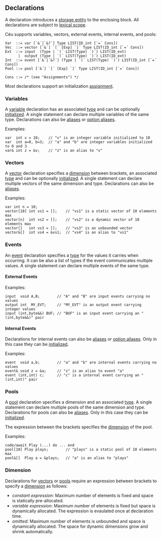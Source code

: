 ## Declarations

A declaration introduces a [storage entity](#TODO) to the enclosing block.
All declarations are subject to [lexical scope](#TODO).

Céu supports variables, vectors, external events, internal events, and pools:

```ceu
Var  ::= var [`&´|`&?´] Type LIST(ID_int [`=´ Cons])
Vec  ::= vector [`&´] `[´ [Exp] `]´ Type LIST(ID_int [`=´ Cons])
Ext  ::= input  (Type | `(´ LIST(Type) `)´) LIST(ID_ext)
      |  output (Type | `(´ LIST(Type) `)´) LIST(ID_ext)
Int  ::= event [`&´|`&?´] (Type | `(´ LIST(Type) `)´) LIST(ID_int [`=´ Cons])
Pool ::= pool [`&´] `[´ [Exp] `]´ Type LIST(ID_int [`=´ Cons])

Cons ::= /* (see "Assignments") */
```

Most declarations support an initialization [assignment](#TODO).

<!--
See also [Storage Classes](#TODO) for an overview of storage entities.
-->

### Variables

A [variable](#TODO) declaration has an associated [type](#TODO) and can be
optionally [initialized](#TODO).
A single statement can declare multiple variables of the same type.
Declarations can also be [aliases](#TODO) or [option aliases](#TODO).

Examples:

```ceu
var  int v = 10;    // "v" is an integer variable initialized to 10
var  int a=0, b=3;  // "a" and "b" are integer variables initialized to 0 and 3
var& int z = &v;    // "z" is an alias to "v"
```

### Vectors

A [vector](#TODO) declaration specifies a [dimension](#TODO) between brackets,
an associated [type](#TODO) and can be optionally [initialized](#TODO).
A single statement can declare multiple vectors of the same dimension and type.
Declarations can also be [aliases](#TODO).

<!--
`TODO: unmacthing [] in binding`
-->

Examples:

```ceu
var int n = 10;
vector[10] int vs1 = [];    // "vs1" is a static vector of 10 elements max
vector[n]  int vs2 = [];    // "vs2" is a dynamic vector of 10 elements max
vector[]   int vs3 = [];    // "vs3" is an unbounded vector
vector&[]  int vs4 = &vs1;  // "vs4" is an alias to "vs1"
```

### Events

An [event](#TODO) declaration specifies a [type](#TODO) for the values it
carries when occurring.
It can be also a list of types if the event communicates multiple values.
A single statement can declare multiple events of the same type.

<!--
See also [Introduction](#TODO) for a general overview of events.
-->

#### External Events

Examples:

```ceu
input  void A,B;        // "A" and "B" are input events carrying no values
output int  MY_EVT;     // "MY_EVT" is an output event carrying integer values
input (int,byte&&) BUF; // "BUF" is an input event carrying an "(int,byte&&)" pair
```

#### Internal Events

Declarations for internal events can also be [aliases](#TODO) or
[option aliases](#TODO).
Only in this case they can be [initialized](#TODO).

Examples:

```ceu
event  void a,b;        // "a" and "b" are internal events carrying no values
event& void z = &a;     // "z" is an alias to event "a"
event (int,int) c;      // "c" is a internal event carrying an "(int,int)" pair
```

### Pools

A [pool](#TODO) declaration specifies a dimension and an associated
[type](#TODO).
A single statement can declare multiple pools of the same dimension and type.
Declarations for pools can also be [aliases](#TODO).
Only in this case they can be [initialized](#TODO).

The expression between the brackets specifies the [dimension](#TODO) of the
pool.

Examples:

```ceu
code/await Play (...) do ... end
pool[10] Play plays;        // "plays" is a static pool of 10 elements max
pool&[]  Play a = &plays;   // "a" is an alias to "plays"
```

<!--
See also [Code Invocation](#TODO).
-->

<!--
`TODO: data`
-->

### Dimension

Declarations for [vectors](#TODO) or [pools](#TODO) require an expression
between brackets to specify a [dimension](#TODO) as follows:

- *constant expression*: Maximum number of elements is fixed and space is
                         statically pre-allocated.
- *variable expression*: Maximum number of elements is fixed but space is
                         dynamically allocated.
                         The expression is evaulated once at declaration time.
- *omitted*: Maximum number of elements is unbounded and space is dynamically
             allocated.
             The space for dynamic dimensions grow and shrink automatically.
